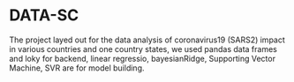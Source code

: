 # DATA-SC
The project layed out for the data analysis of coronavirus19 (SARS2) impact in various countries and one country states, we used pandas data frames and loky for backend, linear regressio, bayesianRidge, Supporting Vector Machine, SVR are for model building.

